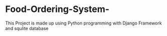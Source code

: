 # Food-Ordering-System-
This Project is made up using Python programming with Django Framework and squlite database 
